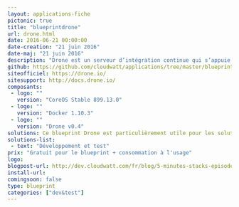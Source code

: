 ```yaml
---
layout: applications-fiche
pictonic: true
title: "blueprintdrone"
url: drone.html
date: 2016-06-21 00:00:00
date-creation: "21 juin 2016"
date-maj: "21 juin 2016"
description: "Drone est un serveur d’intégration continue qui s’appuie sur Docker, permettant aux développeurs de contrôler l’environnement dans lequel s’exécutent les builds de leurs applications. Il s’appuie lui aussi sur un ecosystème de plugins pour s’adapter aux différents environnements, tous ces plugins étant packagés via Docker. Drone est un produit initialement disponible en SaaS et rendu open source dans un second temps. Drone.io est le nom de la version SaaS, Drone celui de la version open source."
github: https://github.com/cloudwatt/applications/tree/master/blueprint-coreos-drone
siteofficiel: https://drone.io/
sitesupport: http://docs.drone.io/
composants:
 - logo: ""
   version: "CoreOS Stable 899.13.0"
 - logo: ""
   version: "Docker 1.10.3"
 - logo: ""
   version: "Drone v0.4"
solutions: Ce blueprint Drone est particulièrement utile pour les solutions Cloudwatt suivantes :
solutions-list: 
 - text: "Développement et test"
prix: "Gratuit pour le blueprint + consommation à l'usage"
logo: 
blogpost-url: http://dev.cloudwatt.com/fr/blog/5-minutes-stacks-episode-vingt-huit-blueprint-drone.html
install-url:
comingsoon: false
type: blueprint
categories: ["dev&test"]
---
```


